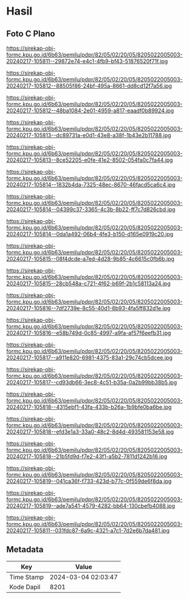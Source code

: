 # Hasil

## Foto C Plano

https://sirekap-obj-formc.kpu.go.id/6b63/pemilu/pdpr/82/05/02/20/05/8205022005003-20240217-105811--29872e74-e4c1-4fb9-bf43-51876520f71f.jpg

https://sirekap-obj-formc.kpu.go.id/6b63/pemilu/pdpr/82/05/02/20/05/8205022005003-20240217-105812--88505f86-24bf-495a-8661-dd8cd12f7a56.jpg

https://sirekap-obj-formc.kpu.go.id/6b63/pemilu/pdpr/82/05/02/20/05/8205022005003-20240217-105812--48ba1084-2e01-4959-a817-eaadf0b89924.jpg

https://sirekap-obj-formc.kpu.go.id/6b63/pemilu/pdpr/82/05/02/20/05/8205022005003-20240217-105813--dc89731a-e0d1-43e8-a38f-1b43e2b11788.jpg

https://sirekap-obj-formc.kpu.go.id/6b63/pemilu/pdpr/82/05/02/20/05/8205022005003-20240217-105813--8ce52205-e0fe-41e2-8502-054fa0c7fa44.jpg

https://sirekap-obj-formc.kpu.go.id/6b63/pemilu/pdpr/82/05/02/20/05/8205022005003-20240217-105814--1832b4da-7325-48ec-8670-46facd5ca6c4.jpg

https://sirekap-obj-formc.kpu.go.id/6b63/pemilu/pdpr/82/05/02/20/05/8205022005003-20240217-105814--04399c37-3365-4c3b-8b22-ff7c7d826cbd.jpg

https://sirekap-obj-formc.kpu.go.id/6b63/pemilu/pdpr/82/05/02/20/05/8205022005003-20240217-105814--0da1a492-06b4-4fe3-b150-d165e0919c20.jpg

https://sirekap-obj-formc.kpu.go.id/6b63/pemilu/pdpr/82/05/02/20/05/8205022005003-20240217-105815--08f4dcde-a7ed-4d28-9b85-4c6615c0fb6b.jpg

https://sirekap-obj-formc.kpu.go.id/6b63/pemilu/pdpr/82/05/02/20/05/8205022005003-20240217-105815--28cb548a-c721-4f62-b69f-2b1c58113a24.jpg

https://sirekap-obj-formc.kpu.go.id/6b63/pemilu/pdpr/82/05/02/20/05/8205022005003-20240217-105816--7df2739e-8c55-40d1-8b93-4fa5ff832d1e.jpg

https://sirekap-obj-formc.kpu.go.id/6b63/pemilu/pdpr/82/05/02/20/05/8205022005003-20240217-105816--e58b749d-0c85-4997-a9fa-af57f6eefb31.jpg

https://sirekap-obj-formc.kpu.go.id/6b63/pemilu/pdpr/82/05/02/20/05/8205022005003-20240217-105817--a911e820-6981-4375-83a1-29c74cb5dcee.jpg

https://sirekap-obj-formc.kpu.go.id/6b63/pemilu/pdpr/82/05/02/20/05/8205022005003-20240217-105817--cd93db66-3ec8-4c51-b35a-0a2b99bb38b5.jpg

https://sirekap-obj-formc.kpu.go.id/6b63/pemilu/pdpr/82/05/02/20/05/8205022005003-20240217-105818--4315ebf1-43fa-433b-b26a-1b9bfe0ba6be.jpg

https://sirekap-obj-formc.kpu.go.id/6b63/pemilu/pdpr/82/05/02/20/05/8205022005003-20240217-105818--efd3e1a3-33a0-48c2-8d4d-493581153e58.jpg

https://sirekap-obj-formc.kpu.go.id/6b63/pemilu/pdpr/82/05/02/20/05/8205022005003-20240217-105818--21b5fd9d-f7e2-43f1-a5b2-7811d1242b16.jpg

https://sirekap-obj-formc.kpu.go.id/6b63/pemilu/pdpr/82/05/02/20/05/8205022005003-20240217-105819--041ca36f-f733-423d-b77c-0f559de6f8da.jpg

https://sirekap-obj-formc.kpu.go.id/6b63/pemilu/pdpr/82/05/02/20/05/8205022005003-20240217-105819--ade7a541-4579-4282-bb64-130cbefb4088.jpg

https://sirekap-obj-formc.kpu.go.id/6b63/pemilu/pdpr/82/05/02/20/05/8205022005003-20240217-105811--031fdc87-6a9c-4321-a7c1-7d2e6b7da481.jpg


## Metadata

| Key        | Value               |
| ---------- | ------------------- |
| Time Stamp | 2024-03-04 02:03:47 |
| Kode Dapil | 8201                |



